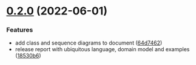 # [0.2.0](https://github.com/ICPS-MicroCity/domain-analysis/compare/v0.1.0...v0.2.0) (2022-06-01)


### Features

* add class and sequence diagrams to document ([64d7462](https://github.com/ICPS-MicroCity/domain-analysis/commit/64d7462fb583149145d6900a4b5768f9c91b48f7))
* release report with ubiquitous language, domain model and examples ([18530b6](https://github.com/ICPS-MicroCity/domain-analysis/commit/18530b6198a53b230caf0cf0980ee5605382a0f9))
